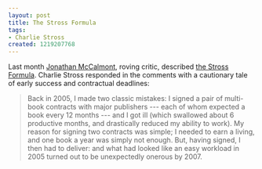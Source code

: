 ```yaml
---
layout: post
title: The Stross Formula
tags:
- Charlie Stross
created: 1219207768
---
```

Last month [Jonathan McCalmont](http://www.sfdiplomat.net/), roving critic, described [the Stross Formula](http://www.sfdiplomat.net/sf_diplomat/the-stross-formula.html).  Charlie Stross responded in the comments with a cautionary tale of early success and contractual deadlines:

> Back in 2005, I made two classic mistakes: I signed a pair of multi-book contracts with major publishers --- each of whom expected a book every 12 months --- and I got ill (which swallowed about 6 productive months, and drastically reduced my ability to work). My reason for signing two contracts was simple; I needed to earn a living, and one book a year was simply not enough. But, having signed, I then had to deliver: and what had looked like an easy workload in 2005 turned out to be unexpectedly onerous by 2007.
